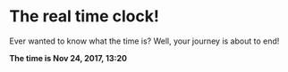 # The real time clock!

Ever wanted to know what the time is? Well, your journey is about to end!

**The time is Nov 24, 2017, 13:20**
